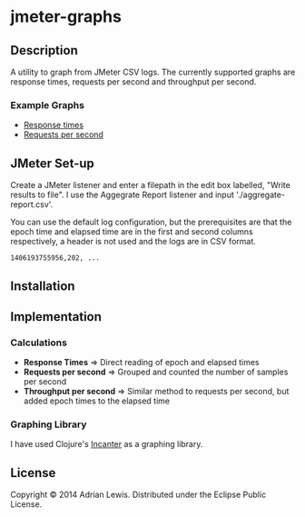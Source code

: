 # jmeter-graphs

## Description
A utility to graph from JMeter CSV logs. The currently supported graphs are response times, requests per second and throughput per second.

### Example Graphs
* [Response times](./examples/sample-response-times.png)
* [Requests per second]( ./examples/sample-requests.png)

## JMeter Set-up
Create a JMeter listener and enter a filepath in the edit box labelled, "Write results to file". I use the Aggegrate Report listener and input './aggregate-report.csv'.

You can use the default log configuration, but the prerequisites are that the epoch time and elapsed time are in the first and second columns respectively, a header is not used and the logs are in CSV format. 

```log
1406193755956,202, ...
```

## Installation

## Implementation 

### Calculations

* **Response Times** => Direct reading of epoch and elapsed times
* **Requests per second** => Grouped and counted the number of samples per second 
* **Throughput per second** => Similar method to requests per second, but added epoch times to the elapsed time

### Graphing Library
I have used Clojure's [Incanter](https://github.com/incanter/incanter) as a graphing library.

## License

Copyright © 2014 Adrian Lewis. Distributed under the Eclipse Public License.
